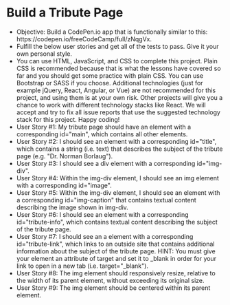 # Build a Tribute Page
<ul>
<li>Objective: Build a CodePen.io app that is functionally similar to this: https://codepen.io/freeCodeCamp/full/zNqgVx.</li>
<li>Fulfill the below user stories and get all of the tests to pass. Give it your own personal style.</li>
<li>You can use HTML, JavaScript, and CSS to complete this project. Plain CSS is recommended because that is what the lessons have covered so far and you should get some practice with plain CSS. You can use Bootstrap or SASS if you choose. Additional technologies (just for example jQuery, React, Angular, or Vue) are not recommended for this project, and using them is at your own risk. Other projects will give you a chance to work with different technology stacks like React. We will accept and try to fix all issue reports that use the suggested technology stack for this project. Happy coding!</li>
<li>User Story #1: My tribute page should have an element with a corresponding id="main", which contains all other elements.</li>
<li>User Story #2: I should see an element with a corresponding id="title", which contains a string (i.e. text) that describes the subject of the tribute page (e.g. "Dr. Norman Borlaug").</li>
<li>User Story #3: I should see a div element with a corresponding id="img-div".</li>
<li>User Story #4: Within the img-div element, I should see an img element with a corresponding id="image".</li>
<li>User Story #5: Within the img-div element, I should see an element with a corresponding id="img-caption" that contains textual content describing the image shown in img-div.</li>
<li>User Story #6: I should see an element with a corresponding id="tribute-info", which contains textual content describing the subject of the tribute page.</li>
<li>User Story #7: I should see an a element with a corresponding id="tribute-link", which links to an outside site that contains additional information about the subject of the tribute page. HINT: You must give your element an attribute of target and set it to _blank in order for your link to open in a new tab (i.e. target="_blank").</li>
<li>User Story #8: The img element should responsively resize, relative to the width of its parent element, without exceeding its original size.</li>
<li>User Story #9: The img element should be centered within its parent element.</li>
</ul>

